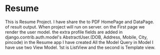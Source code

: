 # Resume
This is Resume Project.
I have share the to PDF HomePage and DataPage. of result output.
When project will run on server.
on the First page we render the user model.
the extra profile fields are added in django.contrib.auth.model's AbstractUser.(DOB, Address, Mobile, City, pincode)
in the Resume app I have created All the Model Query in Model
I have use two View Model. 1st is ListView and the second is Template view.
